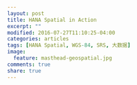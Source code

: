 ```yaml
---
layout: post
title: HANA Spatial in Action
excerpt: ""
modified: 2016-07-27T11:10:25-04:00
categories: articles
tags: [HANA Spatial, WGS-84, SRS, 大数据]
image:
  feature: masthead-geospatial.jpg
comments: true
share: true
---
```

